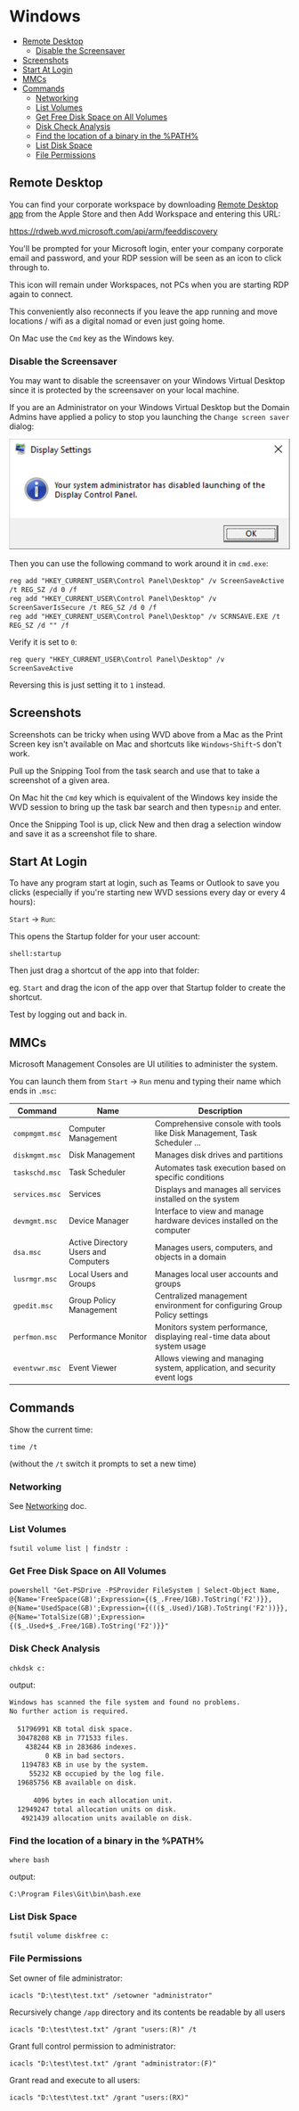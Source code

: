 # Windows

<!-- INDEX_START -->

- [Remote Desktop](#remote-desktop)
  - [Disable the Screensaver](#disable-the-screensaver)
- [Screenshots](#screenshots)
- [Start At Login](#start-at-login)
- [MMCs](#mmcs)
- [Commands](#commands)
  - [Networking](#networking)
  - [List Volumes](#list-volumes)
  - [Get Free Disk Space on All Volumes](#get-free-disk-space-on-all-volumes)
  - [Disk Check Analysis](#disk-check-analysis)
  - [Find the location of a binary in the %PATH%](#find-the-location-of-a-binary-in-the-path)
  - [List Disk Space](#list-disk-space)
  - [File Permissions](#file-permissions)

<!-- INDEX_END -->

## Remote Desktop

You can find your corporate workspace by downloading
[Remote Desktop app](https://apps.apple.com/us/app/microsoft-remote-desktop/id1295203466)
from the Apple Store and then Add Workspace and entering this URL:

<https://rdweb.wvd.microsoft.com/api/arm/feeddiscovery>

You'll be prompted for your Microsoft login, enter your company corporate email and password, and your RDP session will
be seen as an icon to click through to.

This icon will remain under Workspaces, not PCs when you are starting RDP again to connect.

This conveniently also reconnects if you leave the app running and move locations / wifi as a digital nomad or even just
going home.

On Mac use the `Cmd` key as the Windows key.

### Disable the Screensaver

You may want to disable the screensaver on your Windows Virtual Desktop since it is protected by the screensaver on
your local machine.

If you are an Administrator on your Windows Virtual Desktop but the Domain Admins have applied a policy
to stop you launching the `Change screen saver` dialog:

![Windows display control panel disabled](images/windows_display_control_panel_disabled.png)

Then you can use the following command to work around it in `cmd.exe`:

```commandline
reg add "HKEY_CURRENT_USER\Control Panel\Desktop" /v ScreenSaveActive /t REG_SZ /d 0 /f
reg add "HKEY_CURRENT_USER\Control Panel\Desktop" /v ScreenSaverIsSecure /t REG_SZ /d 0 /f
reg add "HKEY_CURRENT_USER\Control Panel\Desktop" /v SCRNSAVE.EXE /t REG_SZ /d "" /f
```

Verify it is set to `0`:

```commandline
reg query "HKEY_CURRENT_USER\Control Panel\Desktop" /v ScreenSaveActive
```

Reversing this is just setting it to `1` instead.

## Screenshots

Screenshots can be tricky when using WVD above from a Mac
as the Print Screen key isn't available on Mac and shortcuts like `Windows`-`Shift`-`S`
don't work.

Pull up the Snipping Tool from the task search and use that to take a screenshot of a given area.

On Mac hit the `Cmd` key which is equivalent of the Windows key inside the WVD session to bring up the task bar search
and then type`snip` and enter.

Once the Snipping Tool is up, click New and then drag a selection window and save it as a screenshot file to share.

## Start At Login

To have any program start at login, such as Teams or Outlook to save you clicks
(especially if you're starting new WVD sessions every day or every 4 hours):

`Start` -> `Run`:

This opens the Startup folder for your user account:

```commandline
shell:startup
```

Then just drag a shortcut of the app into that folder:

eg. `Start` and drag the icon of the app over that Startup folder to create the shortcut.

Test by logging out and back in.

## MMCs

Microsoft Management Consoles are UI utilities to administer the system.

You can launch them from `Start` -> `Run` menu and typing their name which ends in `.msc`:

| Command          | Name                                 | Description                                                                  |
|------------------|--------------------------------------|------------------------------------------------------------------------------|
| `compmgmt.msc`   | Computer Management                  | Comprehensive console with tools like Disk Management, Task Scheduler ...    |
| `diskmgmt.msc`   | Disk Management                      | Manages disk drives and partitions                                           |
| `taskschd.msc`   | Task Scheduler                       | Automates task execution based on specific conditions                        |
| `services.msc`   | Services                             | Displays and manages all services installed on the system                    |
| `devmgmt.msc`    | Device Manager                       | Interface to view and manage hardware devices installed on the computer      |
| `dsa.msc`        | Active Directory Users and Computers | Manages users, computers, and objects in a domain                            |
| `lusrmgr.msc`    | Local Users and Groups               | Manages local user accounts and groups                                       |
| `gpedit.msc`     | Group Policy Management              | Centralized management environment for configuring Group Policy settings     |
| `perfmon.msc`    | Performance Monitor                  | Monitors system performance, displaying real-time data about system usage    |
| `eventvwr.msc`   | Event Viewer                         | Allows viewing and managing system, application, and security event logs     |

## Commands

Show the current time:

```commandline
time /t
```

(without the `/t` switch it prompts to set a new time)

### Networking

See [Networking](networking.md) doc.

### List Volumes

```commandline
fsutil volume list | findstr :
```

### Get Free Disk Space on All Volumes

```commandline
powershell "Get-PSDrive -PSProvider FileSystem | Select-Object Name, @{Name='FreeSpace(GB)';Expression={($_.Free/1GB).ToString('F2')}}, @{Name='UsedSpace(GB)';Expression={((($_.Used)/1GB).ToString('F2'))}}, @{Name='TotalSize(GB)';Expression={($_.Used+$_.Free/1GB).ToString('F2')}}"
```

### Disk Check Analysis

```commandline
chkdsk c:
```

output:

```text
Windows has scanned the file system and found no problems.
No further action is required.

  51796991 KB total disk space.
  30478208 KB in 771533 files.
    438244 KB in 283686 indexes.
         0 KB in bad sectors.
   1194783 KB in use by the system.
     55232 KB occupied by the log file.
  19685756 KB available on disk.

      4096 bytes in each allocation unit.
  12949247 total allocation units on disk.
   4921439 allocation units available on disk.
```

### Find the location of a binary in the %PATH%

```commandline
where bash
```

output:

```commandline
C:\Program Files\Git\bin\bash.exe
```

### List Disk Space

```commandline
fsutil volume diskfree c:
```

### File Permissions

Set owner of file administrator:

```commandline
icacls "D:\test\test.txt" /setowner "administrator"
```

Recursively change `/app` directory and its contents be readable by all users

```commandline
icacls "D:\test\test.txt" /grant "users:(R)" /t
```

Grant full control permission to administrator:

```commandline
icacls "D:\test\test.txt" /grant "administrator:(F)"
```

Grant read and execute to all users:

```commandline
icacls "D:\test\test.txt" /grant "users:(RX)"
```
